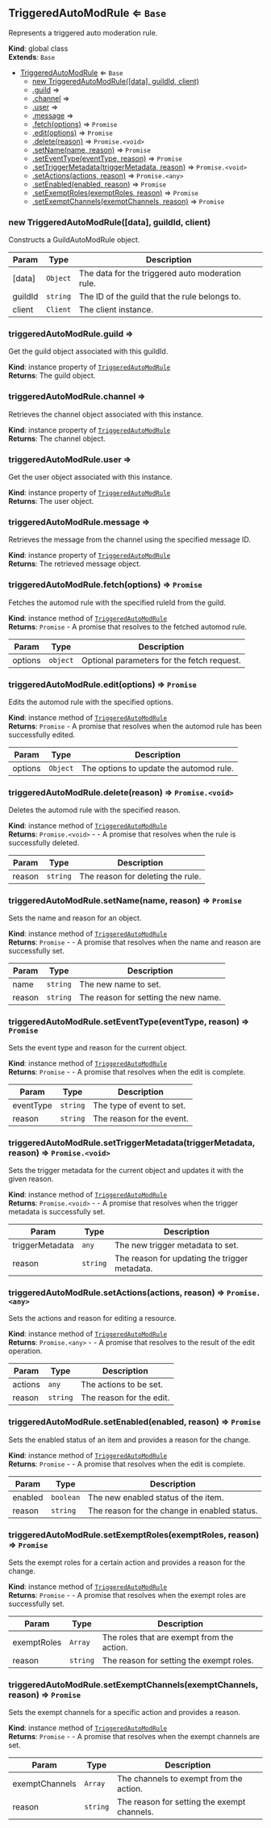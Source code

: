 <a name="TriggeredAutoModRule"></a>

## TriggeredAutoModRule ⇐ <code>Base</code>
Represents a triggered auto moderation rule.

**Kind**: global class  
**Extends**: <code>Base</code>  

* [TriggeredAutoModRule](#TriggeredAutoModRule) ⇐ <code>Base</code>
    * [new TriggeredAutoModRule([data], guildId, client)](#new_TriggeredAutoModRule_new)
    * [.guild](#TriggeredAutoModRule+guild) ⇒
    * [.channel](#TriggeredAutoModRule+channel) ⇒
    * [.user](#TriggeredAutoModRule+user) ⇒
    * [.message](#TriggeredAutoModRule+message) ⇒
    * [.fetch(options)](#TriggeredAutoModRule+fetch) ⇒ <code>Promise</code>
    * [.edit(options)](#TriggeredAutoModRule+edit) ⇒ <code>Promise</code>
    * [.delete(reason)](#TriggeredAutoModRule+delete) ⇒ <code>Promise.&lt;void&gt;</code>
    * [.setName(name, reason)](#TriggeredAutoModRule+setName) ⇒ <code>Promise</code>
    * [.setEventType(eventType, reason)](#TriggeredAutoModRule+setEventType) ⇒ <code>Promise</code>
    * [.setTriggerMetadata(triggerMetadata, reason)](#TriggeredAutoModRule+setTriggerMetadata) ⇒ <code>Promise.&lt;void&gt;</code>
    * [.setActions(actions, reason)](#TriggeredAutoModRule+setActions) ⇒ <code>Promise.&lt;any&gt;</code>
    * [.setEnabled(enabled, reason)](#TriggeredAutoModRule+setEnabled) ⇒ <code>Promise</code>
    * [.setExemptRoles(exemptRoles, reason)](#TriggeredAutoModRule+setExemptRoles) ⇒ <code>Promise</code>
    * [.setExemptChannels(exemptChannels, reason)](#TriggeredAutoModRule+setExemptChannels) ⇒ <code>Promise</code>

<a name="new_TriggeredAutoModRule_new"></a>

### new TriggeredAutoModRule([data], guildId, client)
Constructs a GuildAutoModRule object.


| Param | Type | Description |
| --- | --- | --- |
| [data] | <code>Object</code> | The data for the triggered auto moderation rule. |
| guildId | <code>string</code> | The ID of the guild that the rule belongs to. |
| client | <code>Client</code> | The client instance. |

<a name="TriggeredAutoModRule+guild"></a>

### triggeredAutoModRule.guild ⇒
Get the guild object associated with this guildId.

**Kind**: instance property of [<code>TriggeredAutoModRule</code>](#TriggeredAutoModRule)  
**Returns**: The guild object.  
<a name="TriggeredAutoModRule+channel"></a>

### triggeredAutoModRule.channel ⇒
Retrieves the channel object associated with this instance.

**Kind**: instance property of [<code>TriggeredAutoModRule</code>](#TriggeredAutoModRule)  
**Returns**: The channel object.  
<a name="TriggeredAutoModRule+user"></a>

### triggeredAutoModRule.user ⇒
Get the user object associated with this instance.

**Kind**: instance property of [<code>TriggeredAutoModRule</code>](#TriggeredAutoModRule)  
**Returns**: The user object.  
<a name="TriggeredAutoModRule+message"></a>

### triggeredAutoModRule.message ⇒
Retrieves the message from the channel using the specified message ID.

**Kind**: instance property of [<code>TriggeredAutoModRule</code>](#TriggeredAutoModRule)  
**Returns**: The retrieved message object.  
<a name="TriggeredAutoModRule+fetch"></a>

### triggeredAutoModRule.fetch(options) ⇒ <code>Promise</code>
Fetches the automod rule with the specified ruleId from the guild.

**Kind**: instance method of [<code>TriggeredAutoModRule</code>](#TriggeredAutoModRule)  
**Returns**: <code>Promise</code> - A promise that resolves to the fetched automod rule.  

| Param | Type | Description |
| --- | --- | --- |
| options | <code>object</code> | Optional parameters for the fetch request. |

<a name="TriggeredAutoModRule+edit"></a>

### triggeredAutoModRule.edit(options) ⇒ <code>Promise</code>
Edits the automod rule with the specified options.

**Kind**: instance method of [<code>TriggeredAutoModRule</code>](#TriggeredAutoModRule)  
**Returns**: <code>Promise</code> - A promise that resolves when the automod rule has been successfully edited.  

| Param | Type | Description |
| --- | --- | --- |
| options | <code>Object</code> | The options to update the automod rule. |

<a name="TriggeredAutoModRule+delete"></a>

### triggeredAutoModRule.delete(reason) ⇒ <code>Promise.&lt;void&gt;</code>
Deletes the automod rule with the specified reason.

**Kind**: instance method of [<code>TriggeredAutoModRule</code>](#TriggeredAutoModRule)  
**Returns**: <code>Promise.&lt;void&gt;</code> - - A promise that resolves when the rule is successfully deleted.  

| Param | Type | Description |
| --- | --- | --- |
| reason | <code>string</code> | The reason for deleting the rule. |

<a name="TriggeredAutoModRule+setName"></a>

### triggeredAutoModRule.setName(name, reason) ⇒ <code>Promise</code>
Sets the name and reason for an object.

**Kind**: instance method of [<code>TriggeredAutoModRule</code>](#TriggeredAutoModRule)  
**Returns**: <code>Promise</code> - - A promise that resolves when the name and reason are successfully set.  

| Param | Type | Description |
| --- | --- | --- |
| name | <code>string</code> | The new name to set. |
| reason | <code>string</code> | The reason for setting the new name. |

<a name="TriggeredAutoModRule+setEventType"></a>

### triggeredAutoModRule.setEventType(eventType, reason) ⇒ <code>Promise</code>
Sets the event type and reason for the current object.

**Kind**: instance method of [<code>TriggeredAutoModRule</code>](#TriggeredAutoModRule)  
**Returns**: <code>Promise</code> - - A promise that resolves when the edit is complete.  

| Param | Type | Description |
| --- | --- | --- |
| eventType | <code>string</code> | The type of event to set. |
| reason | <code>string</code> | The reason for the event. |

<a name="TriggeredAutoModRule+setTriggerMetadata"></a>

### triggeredAutoModRule.setTriggerMetadata(triggerMetadata, reason) ⇒ <code>Promise.&lt;void&gt;</code>
Sets the trigger metadata for the current object and updates it with the given reason.

**Kind**: instance method of [<code>TriggeredAutoModRule</code>](#TriggeredAutoModRule)  
**Returns**: <code>Promise.&lt;void&gt;</code> - - A promise that resolves when the trigger metadata is successfully set.  

| Param | Type | Description |
| --- | --- | --- |
| triggerMetadata | <code>any</code> | The new trigger metadata to set. |
| reason | <code>string</code> | The reason for updating the trigger metadata. |

<a name="TriggeredAutoModRule+setActions"></a>

### triggeredAutoModRule.setActions(actions, reason) ⇒ <code>Promise.&lt;any&gt;</code>
Sets the actions and reason for editing a resource.

**Kind**: instance method of [<code>TriggeredAutoModRule</code>](#TriggeredAutoModRule)  
**Returns**: <code>Promise.&lt;any&gt;</code> - - A promise that resolves to the result of the edit operation.  

| Param | Type | Description |
| --- | --- | --- |
| actions | <code>any</code> | The actions to be set. |
| reason | <code>string</code> | The reason for the edit. |

<a name="TriggeredAutoModRule+setEnabled"></a>

### triggeredAutoModRule.setEnabled(enabled, reason) ⇒ <code>Promise</code>
Sets the enabled status of an item and provides a reason for the change.

**Kind**: instance method of [<code>TriggeredAutoModRule</code>](#TriggeredAutoModRule)  
**Returns**: <code>Promise</code> - - A promise that resolves when the edit is complete.  

| Param | Type | Description |
| --- | --- | --- |
| enabled | <code>boolean</code> | The new enabled status of the item. |
| reason | <code>string</code> | The reason for the change in enabled status. |

<a name="TriggeredAutoModRule+setExemptRoles"></a>

### triggeredAutoModRule.setExemptRoles(exemptRoles, reason) ⇒ <code>Promise</code>
Sets the exempt roles for a certain action and provides a reason for the change.

**Kind**: instance method of [<code>TriggeredAutoModRule</code>](#TriggeredAutoModRule)  
**Returns**: <code>Promise</code> - - A promise that resolves when the exempt roles are successfully set.  

| Param | Type | Description |
| --- | --- | --- |
| exemptRoles | <code>Array</code> | The roles that are exempt from the action. |
| reason | <code>string</code> | The reason for setting the exempt roles. |

<a name="TriggeredAutoModRule+setExemptChannels"></a>

### triggeredAutoModRule.setExemptChannels(exemptChannels, reason) ⇒ <code>Promise</code>
Sets the exempt channels for a specific action and provides a reason.

**Kind**: instance method of [<code>TriggeredAutoModRule</code>](#TriggeredAutoModRule)  
**Returns**: <code>Promise</code> - - A promise that resolves when the exempt channels are set.  

| Param | Type | Description |
| --- | --- | --- |
| exemptChannels | <code>Array</code> | The channels to exempt from the action. |
| reason | <code>string</code> | The reason for setting the exempt channels. |

